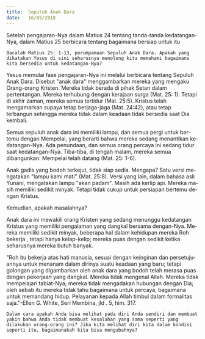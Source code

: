 ```yaml
---
title:  Sepuluh Anak Dara
date:   16/05/2018
---
```


Setelah pengajaran-Nya dalam Matius 24 tentang tanda-tanda kedatangan­ Nya, dalam Matius 25 berbicara tentang bagaimana bersiap untuk itu

`Bacalah Matius 25: 1-13, perumpamaan Sepuluh Anak Dara. Apakah yang dikatakan Yesus di sini seharusnya menolong kita memahami bagai­mana kita bersedia untuk kedatangan-Nya?`

Yesus memulai fase pengajaran-Nya ini melalui berbicara tentang Sepu­luh Anak Dara. Disebut "anak dara" menggambarkan mereka yang mengaku Orang-orang Kristen. Mereka tidak berada di pihak Setan dalam pertentangan. Mereka terhubung dengan kerajaan surga (Mat. 25: 1). Tetapi di akhir zaman, mereka semua tertidur (Mat. 25:5). Kristus telah mengamarkan supaya tetap berjaga-jaga (Mat. 24:42), atau tetap terbangun sehingga mereka tidak dalam keadaan tidak bersedia saat Dia kembali.

Semua sepuluh anak dara ini memiliki lampu, dan semua pergi untuk ber­temu dengan Mempelai, yang berarti bahwa mereka sedang menantikan ke­ datangan-Nya. Ada penundaan, dan semua orang percaya ini sedang tidur saat kedatangan-Nya. Tiba-tiba, di tengah malam, mereka semua dibangunkan: Mempelai telah datang (Mat. 25: 1-6).

Anak gadis yang bodoh terkejut, tidak siap sedia. Mengapa? Satu versi me­ngatakan "lampu kami mati" {Mat. 25:8). Versi yang lain, dalam bahasa asli Yunani, mengatakan lampu "akan padam". Masih ada kerlip api. Mereka ma­sih memiliki sedikit minyak. Tetapi tidak cukup untuk persiapan bertemu de­ngan Kristus.

Kemudian, apakah masalahnya?

Anak dara ini mewakili orang Kristen yang sedang menunggu kedatangan Kristus yang memiliki pengalaman yang dangkal bersama dengan-Nya. Me­reka memiliki sedikit minyak, beberapa hal dalam kehidupan mereka Roh be­kerja , tetapi hanya kelap-kelip; mereka puas dengan sedikit ketika seharusnya mereka butuh banyak.

"Roh itu bekerja atas hati manusia, sesuai dengan keinginan dan persetuju­annya untuk menanam dalam dirinya suatu keadaan yang baru; tetapi golongan yang digambarkan oleh anak dara yang bodoh telah merasa puas dengan peker­jaan yang dangkal. Mereka tidak mengenal Allah. Mereka tidak mempelajari tabiat-Nya; mereka tidak mengadakan hubungan dengan Dia; oleh sebab itu mereka tidak tahu bagaimana untuk percaya, bagaimana untuk memandang hi­dup. Pelayanan kepada Allah timbul dalam formalitas saja."-Ellen G. White, Seri Membina, jld . 5, him. 317.

`Dalam cara apakah Anda bisa melihat pada diri Anda sendiri dan membuat yakin bahwa Anda tidak membuat kesalahan yang sama seperti yang dilakukan orang-orang ini? Jika kita melihat diri kita dalam kondisi seperti itu, bagaimanakah kita bisa mengubahnya?`